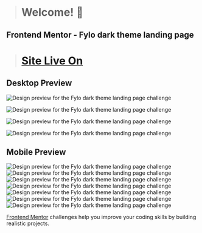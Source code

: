 > # Welcome! 👋

## Frontend Mentor - Fylo dark theme landing page

> # [Site Live On](https://condescending-thompson-721592.netlify.app/)

## Desktop Preview

![Design preview for the Fylo dark theme landing page challenge](./screenshot/s1.png)

![Design preview for the Fylo dark theme landing page challenge](./screenshot/s2.png)

![Design preview for the Fylo dark theme landing page challenge](./screenshot/s3.png)

![Design preview for the Fylo dark theme landing page challenge](./screenshot/s4.png)

##

## Mobile Preview

![Design preview for the Fylo dark theme landing page challenge](./screenshot/s5.png)
![Design preview for the Fylo dark theme landing page challenge](./screenshot/s6.png)
![Design preview for the Fylo dark theme landing page challenge](./screenshot/s7.png)
![Design preview for the Fylo dark theme landing page challenge](./screenshot/s8.png)
![Design preview for the Fylo dark theme landing page challenge](./screenshot/s9.png)
![Design preview for the Fylo dark theme landing page challenge](./screenshot/s10.png)
![Design preview for the Fylo dark theme landing page challenge](./screenshot/s11.png)


[Frontend Mentor](https://www.frontendmentor.io) challenges help you improve your coding skills by building realistic projects.
